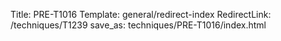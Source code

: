 Title: PRE-T1016
Template: general/redirect-index
RedirectLink: /techniques/T1239
save_as: techniques/PRE-T1016/index.html